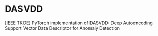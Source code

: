 # DASVDD
[IEEE TKDE] PyTorch implementation of DASVDD: Deep Autoencoding Support Vector Data Descriptor for Anomaly Detection
